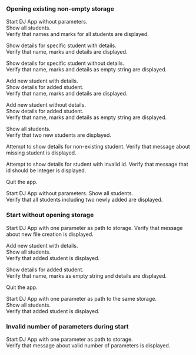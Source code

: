 ### Opening existing non-empty storage

Start DJ App without parameters.  
Show all students.  
Verify that names and marks for all students are displayed.  

Show details for specific student with details.  
Verify that name, marks and details are displayed.  

Show details for specific student without details.  
Verify that name, marks and details as empty string are displayed.  

Add new student with details.  
Show details for added student.  
Verify that name, marks and details are displayed.  

Add new student without details.  
Show details for added student.  
Verify that name, marks and details as empty string are displayed.  

Show all students.  
Verify that two new students are displayed.  

Attempt to show details for non-existing student.
Verify that message about missing student is displayed.

Attempt to show details for student with invalid id.
Verify that message that id should be integer is displayed.  

Quit the app.  

Start DJ App without parameters.
Show all students.  
Verify that all students including two newly added are displayed. 


### Start without opening storage 

Start DJ App with one parameter as path to storage.
Verify that message about new file creation is displayed.  

Add new student with details.  
Show all students.  
Verify that added student is displayed.

Show details for added student.  
Verify that name, marks as empty string and details are displayed.  

Quit the app.

Start DJ App with one parameter as path to the same storage.  
Show all students.  
Verify that added student is displayed.

### Invalid number of parameters during start
Start DJ App with one parameter as path to storage.  
Verify that message about valid number of parameters is displayed.
